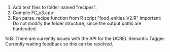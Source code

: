 1. Add text files to folder named "recipes".
2. Compile FC_v3.cpp
3. Run parse_recipe function from R script "food_enities_V2.R"
Important: Do not modify the folder structure, since the output paths are hardcoded.

N.B. There are currently issues with the API for the UCREL Semantic Tagger. Currently waiting feedback so this can be resolved.
